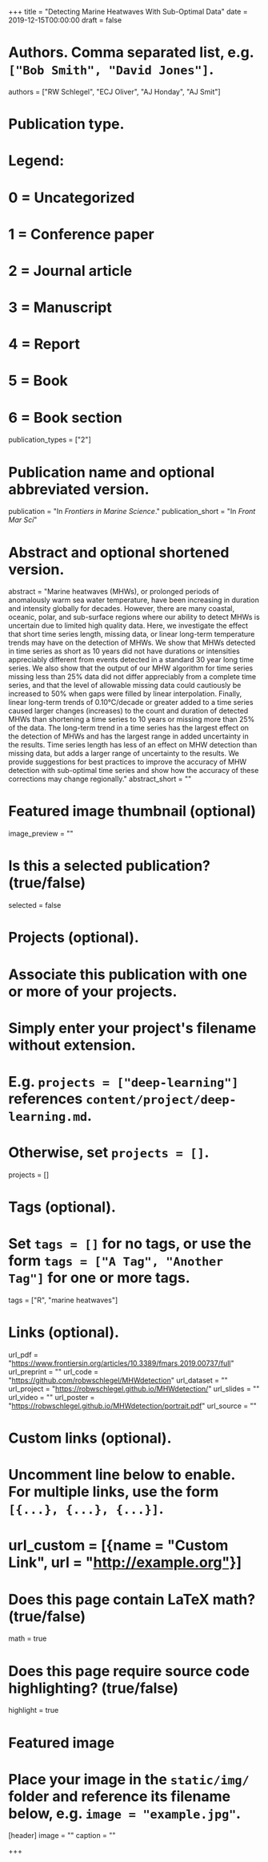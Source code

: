 +++
title = "Detecting Marine Heatwaves With Sub-Optimal Data"
date = 2019-12-15T00:00:00
draft = false

# Authors. Comma separated list, e.g. `["Bob Smith", "David Jones"]`.
authors = ["RW Schlegel", "ECJ Oliver", "AJ Honday", "AJ Smit"]

# Publication type.
# Legend:
# 0 = Uncategorized
# 1 = Conference paper
# 2 = Journal article
# 3 = Manuscript
# 4 = Report
# 5 = Book
# 6 = Book section
publication_types = ["2"]

# Publication name and optional abbreviated version.
publication = "In *Frontiers in Marine Science*."
publication_short = "In *Front Mar Sci*"

# Abstract and optional shortened version.
abstract = "Marine heatwaves (MHWs), or prolonged periods of anomalously warm sea water temperature, have been increasing in duration and intensity globally for decades. However, there are many coastal, oceanic, polar, and sub-surface regions where our ability to detect MHWs is uncertain due to limited high quality data. Here, we investigate the effect that short time series length, missing data, or linear long-term temperature trends may have on the detection of MHWs. We show that MHWs detected in time series as short as 10 years did not have durations or intensities appreciably different from events detected in a standard 30 year long time series. We also show that the output of our MHW algorithm for time series missing less than 25% data did not differ appreciably from a complete time series, and that the level of allowable missing data could cautiously be increased to 50% when gaps were filled by linear interpolation. Finally, linear long-term trends of 0.10°C/decade or greater added to a time series caused larger changes (increases) to the count and duration of detected MHWs than shortening a time series to 10 years or missing more than 25% of the data. The long-term trend in a time series has the largest effect on the detection of MHWs and has the largest range in added uncertainty in the results. Time series length has less of an effect on MHW detection than missing data, but adds a larger range of uncertainty to the results. We provide suggestions for best practices to improve the accuracy of MHW detection with sub-optimal time series and show how the accuracy of these corrections may change regionally."
abstract_short = ""

# Featured image thumbnail (optional)
image_preview = ""

# Is this a selected publication? (true/false)
selected = false

# Projects (optional).
#   Associate this publication with one or more of your projects.
#   Simply enter your project's filename without extension.
#   E.g. `projects = ["deep-learning"]` references `content/project/deep-learning.md`.
#   Otherwise, set `projects = []`.
projects = []

# Tags (optional).
#   Set `tags = []` for no tags, or use the form `tags = ["A Tag", "Another Tag"]` for one or more tags.
tags = ["R", "marine heatwaves"]

# Links (optional).
url_pdf = "https://www.frontiersin.org/articles/10.3389/fmars.2019.00737/full"
url_preprint = ""
url_code = "https://github.com/robwschlegel/MHWdetection"
url_dataset = ""
url_project = "https://robwschlegel.github.io/MHWdetection/"
url_slides = ""
url_video = ""
url_poster = "https://robwschlegel.github.io/MHWdetection/portrait.pdf"
url_source = ""

# Custom links (optional).
#   Uncomment line below to enable. For multiple links, use the form `[{...}, {...}, {...}]`.
# url_custom = [{name = "Custom Link", url = "http://example.org"}]

# Does this page contain LaTeX math? (true/false)
math = true

# Does this page require source code highlighting? (true/false)
highlight = true

# Featured image
# Place your image in the `static/img/` folder and reference its filename below, e.g. `image = "example.jpg"`.
[header]
image = ""
caption = ""

+++

